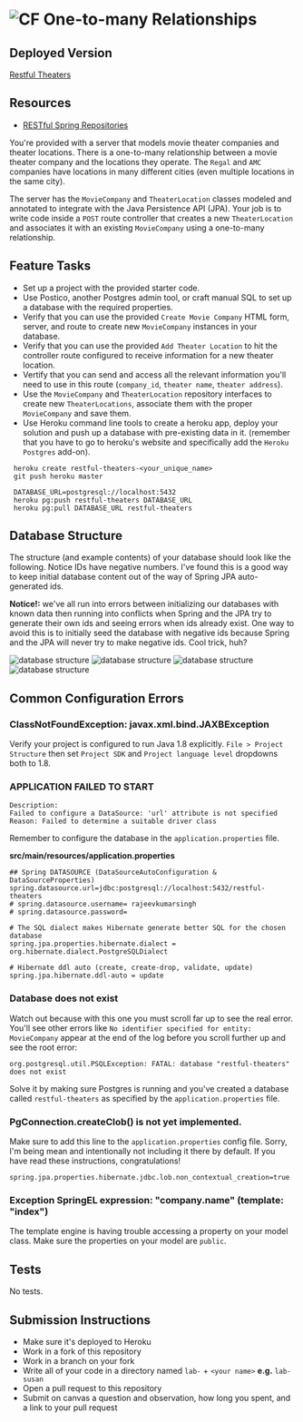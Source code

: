 # ![CF](http://i.imgur.com/7v5ASc8.png) One-to-many Relationships 

## Deployed Version
[Restful Theaters](https://restful-theaters-amycohen.herokuapp.com/)

## Resources
* [RESTful Spring Repositories](https://www.callicoder.com/spring-boot-jpa-hibernate-postgresql-restful-crud-api-example/)

You're provided with a server that models movie theater companies and theater
locations. There is a one-to-many relationship between a movie theater company
and the locations they operate. The `Regal` and `AMC` companies have locations
in many different cities (even multiple locations in the same city).

The server has the `MovieCompany` and `TheaterLocation` classes modeled and
annotated to integrate with the Java Persistence API (JPA). Your job is to
write code inside a `POST` route controller that creates a new
`TheaterLocation` and associates it with an existing `MovieCompany` using
a one-to-many relationship.

## Feature Tasks
* Set up a project with the provided starter code.
* Use Postico, another Postgres admin tool, or craft manual SQL to set up
  a database with the required properties.
* Verify that you can use the provided `Create Movie Company` HTML form,
  server, and route to create new `MovieCompany` instances in your database.
* Verify that you can use the provided `Add Theater Location` to hit the
  controller route configured to receive information for a new theater
  location.
* Vertify that you can send and access all the relevant information you'll need
  to use in this route (`company_id`, `theater name`, `theater address`).
* Use the `MovieCompany` and `TheaterLocation` repository interfaces to create
  new `TheaterLocations`, associate them with the proper `MovieCompany` and
  save them.
* Use Heroku command line tools to create a heroku app, deploy your solution
  and push up a database with pre-existing data in it. (remember that you have
  to go to heroku's website and specifically add the `Heroku Postgres` add-on).
  
```
 heroku create restful-theaters-<your_unique_name>
 git push heroku master

 DATABASE_URL=postgresql://localhost:5432
 heroku pg:push restful-theaters DATABASE_URL
 heroku pg:pull DATABASE_URL restful-theaters
```

## Database Structure
The structure (and example contents) of your database should look like the
following. Notice IDs have negative numbers. I've found this is a good way to
keep initial database content out of the way of Spring JPA auto-generated ids.

**Notice!:** we've all run into errors between initializing our databases with
known data then running into conflicts when Spring and the JPA try to generate
their own ids and seeing errors when ids already exist. One way to avoid this
is to initially seed the database with negative ids because Spring and the JPA
will never try to make negative ids. Cool trick, huh?

![database structure](./images/01-moviecompanies-structure.png)
![database structure](./images/02-theaterlocations-structure.png)
![database structure](./images/03-moviecompanies-contents.png)
![database structure](./images/04-theaterlocations-contents.png)

## Common Configuration Errors

### ClassNotFoundException: javax.xml.bind.JAXBException
Verify your project is configured to run Java 1.8 explicitly. `File > Project
Structure` then set `Project SDK` and `Project language level` dropdowns both
to 1.8.


### APPLICATION FAILED TO START
```
Description:
Failed to configure a DataSource: 'url' attribute is not specified
Reason: Failed to determine a suitable driver class
```

Remember to configure the database in the `application.properties` file.

**src/main/resources/application.properties**
```
## Spring DATASOURCE (DataSourceAutoConfiguration & DataSourceProperties)
spring.datasource.url=jdbc:postgresql://localhost:5432/restful-theaters
# spring.datasource.username= rajeevkumarsingh
# spring.datasource.password=

# The SQL dialect makes Hibernate generate better SQL for the chosen database
spring.jpa.properties.hibernate.dialect = org.hibernate.dialect.PostgreSQLDialect

# Hibernate ddl auto (create, create-drop, validate, update)
spring.jpa.hibernate.ddl-auto = update
```

### Database does not exist
Watch out because with this one you must scroll far up to see the real error.
You'll see other errors like `No identifier specified for entity: MovieCompany`
appear at the end of the log before you scroll further up and see the root
error:

```
org.postgresql.util.PSQLException: FATAL: database "restful-theaters" does not exist
```

Solve it by making sure Postgres is running and you've created a database
called `restful-theaters` as specified by the `application.properties` file.

### PgConnection.createClob() is not yet implemented.

Make sure to add this line to the `application.properties` config file. Sorry,
I'm being mean and intentionally not including it there by default. If you have
read these instructions, congratulations!

```
spring.jpa.properties.hibernate.jdbc.lob.non_contextual_creation=true
```

### Exception SpringEL expression: "company.name" (template: "index")
The template engine is having trouble accessing a property on your model class.
Make sure the properties on your model are `public`.

## Tests
No tests.

## Submission Instructions
* Make sure it's deployed to Heroku
* Work in a fork of this repository
* Work in a branch on your fork
* Write all of your code in a directory named `lab-` + `<your name>` **e.g.** `lab-susan`
* Open a pull request to this repository
* Submit on canvas a question and observation, how long you spent, and a link to
  your pull request
